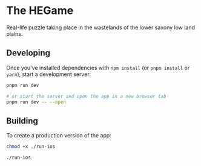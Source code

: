# The HEGame

Real-life puzzle taking place in the wastelands of the lower saxony low land plains.


## Developing

Once you've installed dependencies with `npm install` (or `pnpm install` or `yarn`), start a development server:

```bash
pnpm run dev

# or start the server and open the app in a new browser tab
pnpm run dev -- --open
```

## Building

To create a production version of the app:

```bash
chmod +x ./run-ios

./run-ios
```
